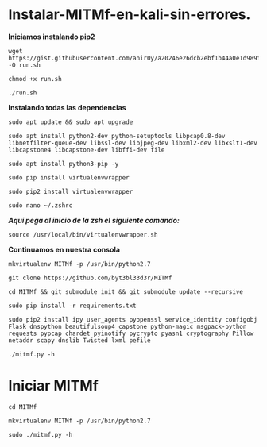 # Instalar-MITMf-en-kali-sin-errores.
**Iniciamos instalando pip2**
```
wget https://gist.githubusercontent.com/anir0y/a20246e26dcb2ebf1b44a0e1d989f5d1/raw/a9908e5dd147f0b6eb71ec51f9845fafe7fb8a7f/pip2%2520install -O run.sh 
```
```
chmod +x run.sh
```
```
./run.sh
```
**Instalando todas las dependencias**
```
sudo apt update && sudo apt upgrade
```
```
sudo apt install python2-dev python-setuptools libpcap0.8-dev libnetfilter-queue-dev libssl-dev libjpeg-dev libxml2-dev libxslt1-dev libcapstone4 libcapstone-dev libffi-dev file
```
```
sudo apt install python3-pip -y
```
```
sudo pip install virtualenvwrapper
```
```
sudo pip2 install virtualenvwrapper
```
```
sudo nano ~/.zshrc
```
***Aqui pega al inicio de la zsh el siguiente comando:***
```
source /usr/local/bin/virtualenvwrapper.sh
```
**Continuamos en nuestra consola**
```
mkvirtualenv MITMf -p /usr/bin/python2.7
```
```
git clone https://github.com/byt3bl33d3r/MITMf
```
```
cd MITMf && git submodule init && git submodule update --recursive
```
```
sudo pip install -r requirements.txt
```
```
sudo pip2 install ipy user_agents pyopenssl service_identity configobj Flask dnspython beautifulsoup4 capstone python-magic msgpack-python requests pypcap chardet pyinotify pycrypto pyasn1 cryptography Pillow netaddr scapy dnslib Twisted lxml pefile
```
```
./mitmf.py -h
```
# Iniciar MITMf

```
cd MITMf
```
```
mkvirtualenv MITMf -p /usr/bin/python2.7
```
```
sudo ./mitmf.py -h
```

